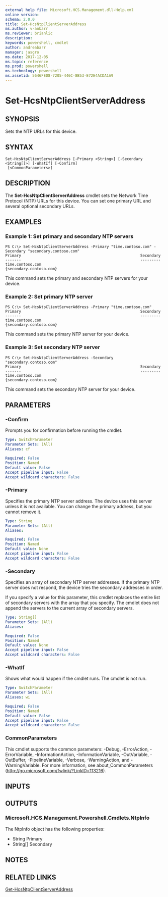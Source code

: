 ```yaml
---
external help file: Microsoft.HCS.Management.dll-Help.xml
online version: 
schema: 2.0.0
title: Set-HcsNtpClientServerAddress
ms.author: v-anbarr
ms.reviewer: brianlic
description: 
keywords: powershell, cmdlet
author: andreabarr
manager: jasgro
ms.date: 2017-12-05
ms.topic: reference
ms.prod: powershell
ms.technology: powershell
ms.assetid: 5646FED8-7205-446C-8B53-E72E4ACDA1A9
---
```


# Set-HcsNtpClientServerAddress

## SYNOPSIS
Sets the NTP URLs for this device.

## SYNTAX

```
Set-HcsNtpClientServerAddress [-Primary <String>] [-Secondary <String[]>] [-WhatIf] [-Confirm]
 [<CommonParameters>]
```

## DESCRIPTION
The **Set-HcsNtpClientServerAddress** cmdlet sets the Network Time Protocol (NTP) URLs for this device.
You can set one primary URL and several optional secondary URLs.

## EXAMPLES

### Example 1: Set primary and secondary NTP servers
```
PS C:\> Set-HcsNtpClientServerAddress -Primary "time.contoso.com" -Secondary "secondary.contoso.com"
Primary                                                     Secondary
-------                                                     ---------
time.contoso.com                                            {secondary.contoso.com}
```

This command sets the primary and secondary NTP servers for your device.

### Example 2: Set primary NTP server
```
PS C:\> Set-HcsNtpClientServerAddress -Primary "time.contoso.com"
Primary                                                     Secondary
-------                                                     ---------
time.contoso.com                                            {secondary.contoso.com}
```

This command sets the primary NTP server for your device.

### Example 3: Set secondary NTP server
```
PS C:\> Set-HcsNtpClientServerAddress -Secondary "secondary.contoso.com"
Primary                                                     Secondary
-------                                                     ---------
time.contoso.com                                            {secondary.contoso.com}
```

This command sets the secondary NTP server for your device.

## PARAMETERS

### -Confirm
Prompts you for confirmation before running the cmdlet.

```yaml
Type: SwitchParameter
Parameter Sets: (All)
Aliases: cf

Required: False
Position: Named
Default value: False
Accept pipeline input: False
Accept wildcard characters: False
```

### -Primary
Specifies the primary NTP server address.
The device uses this server unless it is not available.
You can change the primary address, but you cannot remove it.

```yaml
Type: String
Parameter Sets: (All)
Aliases: 

Required: False
Position: Named
Default value: None
Accept pipeline input: False
Accept wildcard characters: False
```

### -Secondary
Specifies an array of secondary NTP server addresses.
If the primary NTP server does not respond, the device tries the secondary addresses in order.

If you specify a value for this parameter, this cmdlet replaces the entire list of secondary servers with the array that you specify.
The cmdlet does not append the servers to the current array of secondary servers.

```yaml
Type: String[]
Parameter Sets: (All)
Aliases: 

Required: False
Position: Named
Default value: None
Accept pipeline input: False
Accept wildcard characters: False
```

### -WhatIf
Shows what would happen if the cmdlet runs.
The cmdlet is not run.

```yaml
Type: SwitchParameter
Parameter Sets: (All)
Aliases: wi

Required: False
Position: Named
Default value: False
Accept pipeline input: False
Accept wildcard characters: False
```

### CommonParameters
This cmdlet supports the common parameters: -Debug, -ErrorAction, -ErrorVariable, -InformationAction, -InformationVariable, -OutVariable, -OutBuffer, -PipelineVariable, -Verbose, -WarningAction, and -WarningVariable. For more information, see about_CommonParameters (http://go.microsoft.com/fwlink/?LinkID=113216).

## INPUTS

## OUTPUTS

### Microsoft.HCS.Management.Powershell.Cmdlets.NtpInfo
The NtpInfo object has the following properties:

- String Primary 
- String\[\] Secondary

## NOTES

## RELATED LINKS

[Get-HcsNtpClientServerAddress](./Get-HcsNtpClientServerAddress.md)

